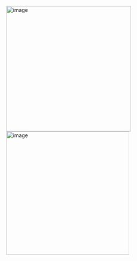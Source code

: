
<p float="left">
<img width="335" alt="image" src="https://user-images.githubusercontent.com/36824170/214430032-53bc1686-e650-4c52-9fe6-269bd16f5b56.png">
<img width="330" alt="image" src="https://user-images.githubusercontent.com/36824170/214430454-b6bdab7c-5ef8-4791-89e4-42f35abd9f7d.png">
</p>
